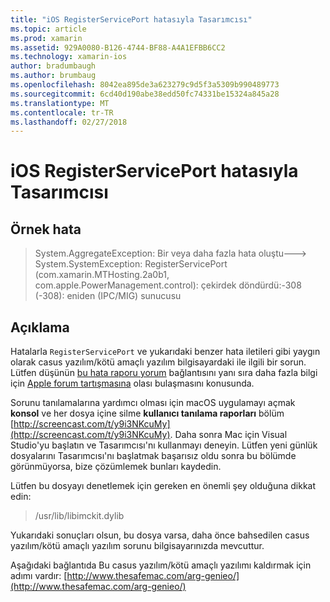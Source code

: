 ```yaml
---
title: "iOS RegisterServicePort hatasıyla Tasarımcısı"
ms.topic: article
ms.prod: xamarin
ms.assetid: 929A0080-B126-4744-BF88-A4A1EFBB6CC2
ms.technology: xamarin-ios
author: bradumbaugh
ms.author: brumbaug
ms.openlocfilehash: 8042ea895de3a623279c9d5f3a5309b990489773
ms.sourcegitcommit: 6cd40d190abe38edd50fc74331be15324a845a28
ms.translationtype: MT
ms.contentlocale: tr-TR
ms.lasthandoff: 02/27/2018
---
```

# <a name="ios-designer-error-with-registerserviceport"></a>iOS RegisterServicePort hatasıyla Tasarımcısı

## <a name="sample-error"></a>Örnek hata
> System.AggregateException: Bir veya daha fazla hata oluştu---> System.SystemException: RegisterServicePort (com.xamarin.MTHosting.2a0b1, com.apple.PowerManagement.control): çekirdek döndürdü:-308 (-308): eniden (IPC/MIG) sunucusu

## <a name="explanation"></a>Açıklama
Hatalarla `RegisterServicePort` ve yukarıdaki benzer hata iletileri gibi yaygın olarak casus yazılım/kötü amaçlı yazılım bilgisayardaki ile ilgili bir sorun. Lütfen düşünün [bu hata raporu yorum](https://bugzilla.xamarin.com/show_bug.cgi?id=21907#c4) bağlantısını yanı sıra daha fazla bilgi için [Apple forum tartışmasına](https://discussions.apple.com/thread/5596008) olası bulaşmasını konusunda. 

Sorunu tanılamalarına yardımcı olması için macOS uygulamayı açmak **konsol** ve her dosya içine silme **kullanıcı tanılama raporları** bölüm [http://screencast.com/t/y9i3NKcuMy](http://screencast.com/t/y9i3NKcuMy). Daha sonra Mac için Visual Studio'yu başlatın ve Tasarımcısı'nı kullanmayı deneyin. Lütfen yeni günlük dosyalarını Tasarımcısı'nı başlatmak başarısız oldu sonra bu bölümde görünmüyorsa, bize çözümlemek bunları kaydedin.  

Lütfen bu dosyayı denetlemek için gereken en önemli şey olduğuna dikkat edin: 
> /usr/lib/libimckit.dylib

Yukarıdaki sonuçları olsun, bu dosya varsa, daha önce bahsedilen casus yazılım/kötü amaçlı yazılım sorunu bilgisayarınızda mevcuttur.  

Aşağıdaki bağlantıda Bu casus yazılım/kötü amaçlı yazılımı kaldırmak için adımı vardır: [http://www.thesafemac.com/arg-genieo/](http://www.thesafemac.com/arg-genieo/)  

